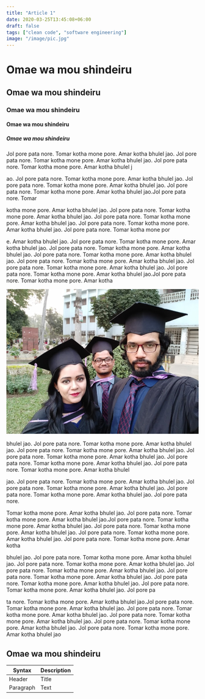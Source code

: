 ```yaml
---
title: "Article 1"
date: 2020-03-25T13:45:08+06:00
draft: false
tags: ["clean code", "software engineering"]
image: "/image/pic.jpg"
---
```


# Omae wa mou shindeiru

## Omae wa mou shindeiru

### Omae wa mou shindeiru

#### Omae wa mou shindeiru

##### Omae wa mou shindeiru


Jol pore pata nore. Tomar kotha mone pore. Amar kotha bhulel jao. Jol pore pata nore. Tomar kotha mone pore. Amar kotha bhulel jao. Jol pore pata nore. Tomar kotha mone pore. Amar kotha bhulel j

ao. Jol pore pata nore. Tomar kotha mone pore. Amar kotha bhulel jao. Jol pore pata nore. Tomar kotha mone pore. Amar kotha bhulel jao. Jol pore pata nore. Tomar kotha mone pore. Amar kotha bhulel jao.Jol pore pata nore. Tomar 

kotha mone pore. Amar kotha bhulel jao. Jol pore pata nore. Tomar kotha mone pore. Amar kotha bhulel jao. Jol pore pata nore. Tomar kotha mone pore. Amar kotha bhulel jao. Jol pore pata nore. Tomar kotha mone pore. Amar kotha bhulel jao. Jol pore pata nore. Tomar kotha mone por

e. Amar kotha bhulel jao. Jol pore pata nore. Tomar kotha mone pore. Amar kotha bhulel jao. Jol pore pata nore. Tomar kotha mone pore. Amar kotha bhulel jao. Jol pore pata nore. Tomar kotha mone pore. Amar kotha bhulel jao. Jol pore pata nore. Tomar kotha mone pore. Amar kotha bhulel jao. Jol pore pata nore. Tomar kotha mone pore. Amar kotha bhulel jao. Jol pore pata nore. Tomar kotha mone pore. Amar kotha bhulel jao.Jol pore pata nore. Tomar kotha mone pore. Amar kotha 

![img](/image/pic.jpg)

bhulel jao. Jol pore pata nore. Tomar kotha mone pore. Amar kotha bhulel jao. Jol pore pata nore. Tomar kotha mone pore. Amar kotha bhulel jao. Jol pore pata nore. Tomar kotha mone pore. Amar kotha bhulel jao. Jol pore pata nore. Tomar kotha mone pore. Amar kotha bhulel jao. Jol pore pata nore. Tomar kotha mone pore. Amar kotha bhulel 

jao. Jol pore pata nore. Tomar kotha mone pore. Amar kotha bhulel jao. Jol pore pata nore. Tomar kotha mone pore. Amar kotha bhulel jao. Jol pore pata nore. Tomar kotha mone pore. Amar kotha bhulel jao. Jol pore pata nore.

 Tomar kotha mone pore. Amar kotha bhulel jao. Jol pore pata nore. Tomar kotha mone pore. Amar kotha bhulel jao.Jol pore pata nore. Tomar kotha mone pore. Amar kotha bhulel jao. Jol pore pata nore. Tomar kotha mone pore. Amar kotha bhulel jao. Jol pore pata nore. Tomar kotha mone pore. Amar kotha bhulel jao. Jol pore pata nore. Tomar kotha mone pore. Amar kotha 

bhulel jao. Jol pore pata nore. Tomar kotha mone pore. Amar kotha bhulel jao. Jol pore pata nore. Tomar kotha mone pore. Amar kotha bhulel jao. Jol pore pata nore. Tomar kotha mone pore. Amar kotha bhulel jao. Jol pore pata nore. Tomar kotha mone pore. Amar kotha bhulel jao. Jol pore pata nore. Tomar kotha mone pore. Amar kotha bhulel jao. Jol pore pata nore. Tomar kotha mone pore. Amar kotha bhulel jao. Jol pore pa

ta nore. Tomar kotha mone pore. Amar kotha bhulel jao.Jol pore pata nore. Tomar kotha mone pore. Amar kotha bhulel jao. Jol pore pata nore. Tomar kotha mone pore. Amar kotha bhulel jao. Jol pore pata nore. Tomar kotha mone pore. Amar kotha bhulel jao. Jol pore pata nore. Tomar kotha mone pore. Amar kotha bhulel jao. Jol pore pata nore. Tomar kotha mone pore. Amar kotha bhulel jao

## Omae wa mou shindeiru

| Syntax      | Description |
| ----------- | ----------- |
| Header      | Title       |
| Paragraph   | Text        |
